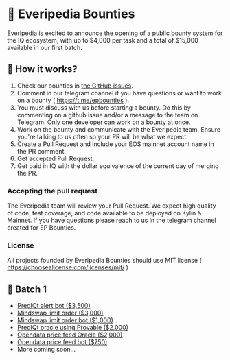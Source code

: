 # 💸 Everipedia Bounties

Everipedia is excited to announce the opening of a public bounty system for the IQ ecosystem, with up to $4,000 per task and a total of $15,000 available in our first batch.

## 🤑 How it works?

1. Check our bounties in [the GitHub issues](https://github.com/EveripediaNetwork/everipedia-bounties/issues).
2. Comment in our telegram channel if you have questions or want to work on a bounty ( https://t.me/epbounties ).
3. You must discuss with us before starting a bounty. Do this by commenting on a github issue and/or a message to the team on Telegram. Only one developer can work on a bounty at once.
4. Work on the bounty and communicate with the Everipedia team. Ensure you're talking to us often so your PR will be what we expect.
5. Create a Pull Request and include your EOS mainnet account name in the PR comment.
6. Get accepted Pull Request.
7. Get paid in IQ with the dollar equivalence of the current day of merging the PR.

### Accepting the pull request

The Everipedia team will review your Pull Request. We expect high quality of code, test coverage, and code available to be deployed on Kylin & Mainnet. If you have questions please reach to us in the telegram channel created for EP Bounties.

### License

All projects founded by Everipedia Bounties should use MIT license ( https://choosealicense.com/licenses/mit/ ) 

## 🧠 Batch 1

- <a href="https://github.com/EveripediaNetwork/everipedia-bounties/issues/1">PredIQt alert bot ($3,500)</a>
- <a href="https://github.com/EveripediaNetwork/everipedia-bounties/issues/2">Mindswap limit order ($3,000)</a>
- <a href="https://github.com/EveripediaNetwork/everipedia-bounties/issues/3">Mindswap limit order bot ($1,000)</a>
- <a href="https://github.com/EveripediaNetwork/everipedia-bounties/issues/4">PredIQt oracle using Provable ($2,000)</a>
- <a href="https://github.com/EveripediaNetwork/everipedia-bounties/issues/5">Opendata price feed Oracle ($2,000)</a>
- <a href="https://github.com/EveripediaNetwork/everipedia-bounties/issues/6">Opendata price feed bot ($750)</a>
- More coming soon...
